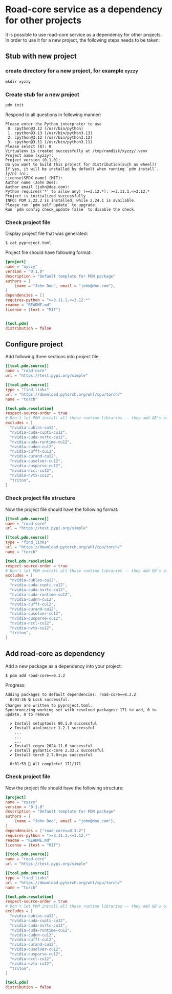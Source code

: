 # Road-core service as a dependency for other projects

It is possible to use road-core service as a dependency for other projects. In order to use it for a new project, the following steps needs to be taken:

## Stub with new project

### create directory for a new project, for example `xyzzy`

```shell
mkdir xyzzy
```

### Create stub for a new project

```shell
pdm init
```

Respond to all questions in following manner:

```
Please enter the Python interpreter to use
 0. cpython@3.12 (/usr/bin/python)
 1. cpython@3.13 (/usr/bin/python3.13)
 2. cpython@3.12 (/usr/bin/python3.12)
 3. cpython@3.11 (/usr/bin/python3.11)
Please select (0): 0
Virtualenv is created successfully at /tmp/ramdisk/xyzzy/.venv
Project name (xyzzy): 
Project version (0.1.0): 
Do you want to build this project for distribution(such as wheel)?
If yes, it will be installed by default when running `pdm install`. [y/n] (n): 
License(SPDX name) (MIT): 
Author name (John Doe): 
Author email (john@doe.com): 
Python requires('*' to allow any) (==3.12.*): >=3.11.1,<=3.12.*
Project is initialized successfully
INFO: PDM 2.22.2 is installed, while 2.24.1 is available.
Please run `pdm self update` to upgrade.
Run `pdm config check_update false` to disable the check.
```

### Check project file

Display project file that was generated:

```shell
$ cat pyproject.toml 
```

Project file should have following format:

```toml
[project]
name = "xyzzy"
version = "0.1.0"
description = "Default template for PDM package"
authors = [
    {name = "John Doe", email = "john@doe.com"},
]
dependencies = []
requires-python = ">=3.11.1,<=3.12.*"
readme = "README.md"
license = {text = "MIT"}


[tool.pdm]
distribution = false

```

## Configure project

Add following three sections into project file:

```toml
[[tool.pdm.source]]
name = "road-core"
url = "https://test.pypi.org/simple"

[[tool.pdm.source]]
type = "find_links"
url = "https://download.pytorch.org/whl/cpu/torch/"
name = "torch"

[tool.pdm.resolution]
respect-source-order = true
# Don't let PDM install all these runtime libraries -- they add GB's of bloat!
excludes = [
  "nvidia-cublas-cu12",
  "nvidia-cuda-cupti-cu12",
  "nvidia-cuda-nvrtc-cu12",
  "nvidia-cuda-runtime-cu12",
  "nvidia-cudnn-cu12",
  "nvidia-cufft-cu12",
  "nvidia-curand-cu12",
  "nvidia-cusolver-cu12",
  "nvidia-cusparse-cu12",
  "nvidia-nccl-cu12",
  "nvidia-nvtx-cu12",
  "triton",
]
```

### Check project file structure

Now the project file should have the following format:

```toml
[[tool.pdm.source]]
name = "road-core"
url = "https://test.pypi.org/simple"

[[tool.pdm.source]]
type = "find_links"
url = "https://download.pytorch.org/whl/cpu/torch/"
name = "torch"

[tool.pdm.resolution]
respect-source-order = true
# Don't let PDM install all these runtime libraries -- they add GB's of bloat!
excludes = [
  "nvidia-cublas-cu12",
  "nvidia-cuda-cupti-cu12",
  "nvidia-cuda-nvrtc-cu12",
  "nvidia-cuda-runtime-cu12",
  "nvidia-cudnn-cu12",
  "nvidia-cufft-cu12",
  "nvidia-curand-cu12",
  "nvidia-cusolver-cu12",
  "nvidia-cusparse-cu12",
  "nvidia-nccl-cu12",
  "nvidia-nvtx-cu12",
  "triton",
]
```

## Add road-core as dependency

Add a new package as a dependency into your project:

```
$ pdm add road-core==0.3.2
```

Progress:

```
Adding packages to default dependencies: road-core==0.3.2
  0:03:36 🔒 Lock successful.  
Changes are written to pyproject.toml.
Synchronizing working set with resolved packages: 171 to add, 0 to update, 0 to remove

  ✔ Install setuptools 80.1.0 successful
  ✔ Install aiolimiter 1.2.1 successful
    ...
    ...
    ...
  ✔ Install regex 2024.11.6 successful
  ✔ Install pydantic-core 2.33.2 successful
  ✔ Install torch 2.7.0+cpu successful

  0:01:53 🎉 All complete! 171/171
```

### Check project file

Now the project file should have the following structure:

```toml
[project]
name = "xyzzy"
version = "0.1.0"
description = "Default template for PDM package"
authors = [
    {name = "John Doe", email = "john@doe.com"},
]
dependencies = ["road-core==0.3.2"]
requires-python = ">=3.11.1,<=3.12.*"
readme = "README.md"
license = {text = "MIT"}

[[tool.pdm.source]]
name = "road-core"
url = "https://test.pypi.org/simple"

[[tool.pdm.source]]
type = "find_links"
url = "https://download.pytorch.org/whl/cpu/torch/"
name = "torch"

[tool.pdm.resolution]
respect-source-order = true
# Don't let PDM install all these runtime libraries -- they add GB's of bloat!
excludes = [
  "nvidia-cublas-cu12",
  "nvidia-cuda-cupti-cu12",
  "nvidia-cuda-nvrtc-cu12",
  "nvidia-cuda-runtime-cu12",
  "nvidia-cudnn-cu12",
  "nvidia-cufft-cu12",
  "nvidia-curand-cu12",
  "nvidia-cusolver-cu12",
  "nvidia-cusparse-cu12",
  "nvidia-nccl-cu12",
  "nvidia-nvtx-cu12",
  "triton",
]

[tool.pdm]
distribution = false
```

